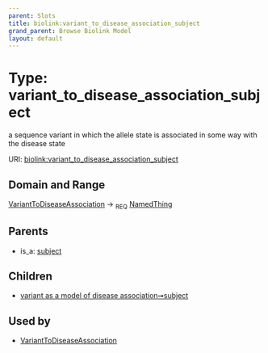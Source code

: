 ```yaml
---
parent: Slots
title: biolink:variant_to_disease_association_subject
grand_parent: Browse Biolink Model
layout: default
---
```


# Type: variant_to_disease_association_subject


a sequence variant in which the allele state is associated in some way with the disease state

URI: [biolink:variant_to_disease_association_subject](https://w3id.org/biolink/vocab/variant_to_disease_association_subject)

## Domain and Range

[VariantToDiseaseAssociation](VariantToDiseaseAssociation.md) ->  <sub>REQ</sub> [NamedThing](NamedThing.md)

## Parents

 *  is_a: [subject](subject.md)

## Children

 *  [variant as a model of disease association➞subject](variant_as_a_model_of_disease_association_subject.md)

## Used by

 * [VariantToDiseaseAssociation](VariantToDiseaseAssociation.md)
